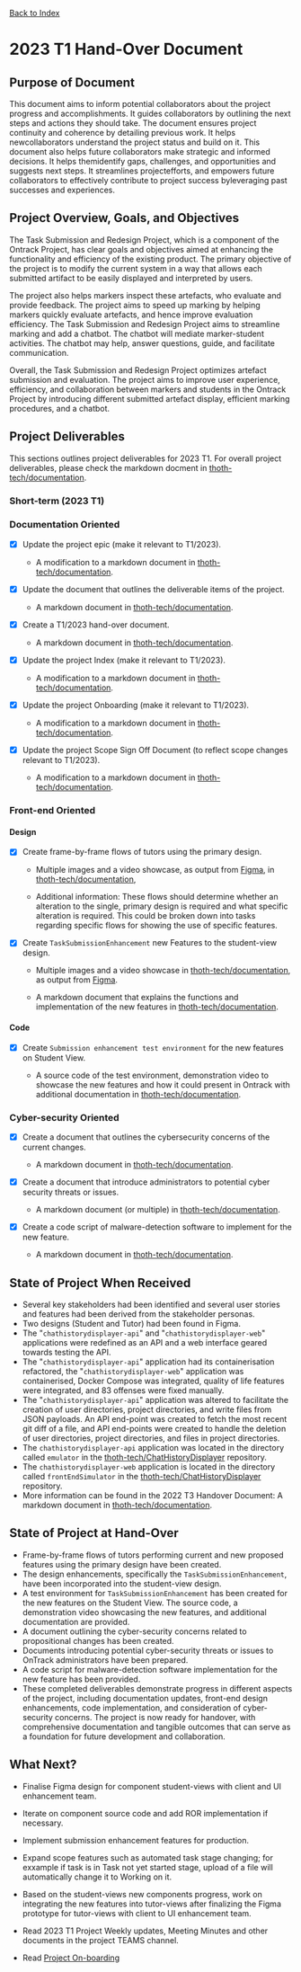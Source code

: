 [Back to Index](Index.md)

# 2023 T1 Hand-Over Document

## Purpose of Document

This document aims to inform potential collaborators about the project progress and accomplishments.
It guides collaborators by outlining the next steps and actions they should take. The document
ensures project continuity and coherence by detailing previous work. It helps newcollaborators
understand the project status and build on it. This document also helps future collaborators make
strategic and informed decisions. It helps themidentify gaps, challenges, and opportunities and
suggests next steps. It streamlines projectefforts, and empowers future collaborators to effectively
contribute to project success byleveraging past successes and experiences.

## Project Overview, Goals, and Objectives

The Task Submission and Redesign Project, which is a component of the Ontrack Project, has clear
goals and objectives aimed at enhancing the functionality and efficiency of the existing product.
The primary objective of the project is to modify the current system in a way that allows each
submitted artifact to be easily displayed and interpreted by users.

The project also helps markers inspect these artefacts, who evaluate and provide feedback. The
project aims to speed up marking by helping markers quickly evaluate artefacts, and hence improve
evaluation efficiency. The Task Submission and Redesign Project aims to streamline marking and add a
chatbot. The chatbot will mediate marker-student activities. The chatbot may help, answer questions,
guide, and facilitate communication.

Overall, the Task Submission and Redesign Project optimizes artefact submission and evaluation. The
project aims to improve user experience, efficiency, and collaboration between markers and students
in the Ontrack Project by introducing different submitted artefact display, efficient marking
procedures, and a chatbot.

## Project Deliverables

This sections outlines project deliverables for 2023 T1. For overall project deliverables, please
check the markdown docment in
[thoth-tech/documentation](https://github.com/thoth-tech/documentation/blob/main/docs/OnTrack/Task%20Submission%20%26%20Redesign/Deliverables.md).

### Short-term (2023 T1)

### Documentation Oriented

- [x] Update the project epic (make it relevant to T1/2023).

  - A modification to a markdown document in
    [thoth-tech/documentation](https://github.com/thoth-tech/documentation/tree/main/docs/OnTrack/Task%20Submission%20%26%20Redesign).

- [x] Update the document that outlines the deliverable items of the project.

  - A markdown document in
    [thoth-tech/documentation](https://github.com/thoth-tech/documentation/blob/main/docs/OnTrack/Task%20Submission%20%26%20Redesign/Deliverables.md).

- [x] Create a T1/2023 hand-over document.

  - A markdown document in
    [thoth-tech/documentation](https://github.com/thoth-tech/documentation/tree/main/docs/OnTrack/Task%20Submission%20%26%20Redesign).

- [x] Update the project Index (make it relevant to T1/2023).

  - A modification to a markdown document in
    [thoth-tech/documentation](https://github.com/thoth-tech/documentation/tree/main/docs/OnTrack/Task%20Submission%20%26%20Redesign).

- [x] Update the project Onboarding (make it relevant to T1/2023).

  - A modification to a markdown document in
    [thoth-tech/documentation](https://github.com/thoth-tech/documentation/tree/main/docs/OnTrack/Task%20Submission%20%26%20Redesign).

- [x] Update the project Scope Sign Off Document (to reflect scope changes relevant to T1/2023).

  - A modification to a markdown document in
    [thoth-tech/documentation](https://github.com/thoth-tech/documentation/tree/main/docs/OnTrack/Task%20Submission%20%26%20Redesign).

### Front-end Oriented

#### Design

- [x] Create frame-by-frame flows of tutors using the primary design.

  - Multiple images and a video showcase, as output from [Figma](https://www.figma.com/), in
    [thoth-tech/documentation](https://github.com/thoth-tech/documentation/tree/main/docs/OnTrack/Task%20Submission%20%26%20Redesign/design_images),

  - Additional information: These flows should determine whether an alteration to the single,
    primary design is required and what specific alteration is required. This could be broken down
    into tasks regarding specific flows for showing the use of specific features.

- [x] Create `TaskSubmissionEnhancement` new Features to the student-view design.

  - Multiple images and a video showcase in
    [thoth-tech/documentation](https://github.com/thoth-tech/documentation/tree/main/docs/OnTrack/Task%20Submission%20%26%20Redesign/design_images),
    as output from [Figma](https://www.figma.com/).

  - A markdown document that explains the functions and implementation of the new features in
    [thoth-tech/documentation](https://github.com/thoth-tech/documentation/tree/main/docs/OnTrack/Task%20Submission%20%26%20Redesign).

#### Code

- [x] Create `Submission enhancement test environment` for the new features on Student View.

  - A source code of the test environment, demonstration video to showcase the new features and how
    it could present in Ontrack with additional documentation in
    [thoth-tech/documentation](https://github.com/thoth-tech/documentation/tree/main/docs/OnTrack/Task%20Submission%20%26%20Redesign).

### Cyber-security Oriented

- [x] Create a document that outlines the cybersecurity concerns of the current changes.

  - A markdown document in
    [thoth-tech/documentation](https://github.com/thoth-tech/documentation/tree/main/docs/OnTrack/Task%20Submission%20%26%20Redesign).

- [x] Create a document that introduce administrators to potential cyber security threats or issues.

  - A markdown document (or multiple) in
    [thoth-tech/documentation](https://github.com/thoth-tech/documentation/tree/main/docs/OnTrack/Task%20Submission%20%26%20Redesign).

- [x] Create a code script of malware-detection software to implement for the new feature.

  - A markdown document in
    [thoth-tech/documentation](https://github.com/thoth-tech/documentation/tree/main/docs/OnTrack/Task%20Submission%20%26%20Redesign).

## State of Project When Received

- Several key stakeholders had been identified and several user stories and features had been
  derived from the stakeholder personas.
- Two designs (Student and Tutor) had been found in Figma.
- The "`chathistorydisplayer-api`" and "`chathistorydisplayer-web`" applications were redefined as
  an API and a web interface geared towards testing the API.
- The "`chathistorydisplayer-api`" application had its containerisation refactored, the
  "`chathistorydisplayer-web`" application was containerised, Docker Compose was integrated, quality
  of life features were integrated, and 83 offenses were fixed manually.
- The "`chathistorydisplayer-api`" application was altered to facilitate the creation of user
  directories, project directories, and write files from JSON payloads. An API end-point was created
  to fetch the most recent git diff of a file, and API end-points were created to handle the
  deletion of user directories, project directories, and files in project directories.
- The `chathistorydisplayer-api` application was located in the directory called `emulator` in the
  [thoth-tech/ChatHistoryDisplayer](https://github.com/thoth-tech/ChatHistoryDisplayer) repository.
- The `chathistorydisplayer-web` application is located in the directory called `frontEndSimulator`
  in the [thoth-tech/ChatHistoryDisplayer](https://github.com/thoth-tech/ChatHistoryDisplayer)
  repository.
- More information can be found in the 2022 T3 Handover Document: A markdown document in
  [thoth-tech/documentation](https://github.com/thoth-tech/documentation/tree/main/docs/OnTrack/Task%20Submission%20%26%20Redesign).

## State of Project at Hand-Over

- Frame-by-frame flows of tutors performing current and new proposed features using the primary
  design have been created.
- The design enhancements, specifically the `TaskSubmissionEnhancement`, have been incorporated into
  the student-view design.
- A test environment for `TaskSubmissionEnhancement` has been created for the new features on the
  Student View. The source code, a demonstration video showcasing the new features, and additional
  documentation are provided.
- A document outlining the cyber-security concerns related to propositional changes has been
  created.
- Documents introducing potential cyber-security threats or issues to OnTrack administrators have
  been prepared.
- A code script for malware-detection software implementation for the new feature has been provided.
- These completed deliverables demonstrate progress in different aspects of the project, including
  documentation updates, front-end design enhancements, code implementation, and consideration of
  cyber-security concerns. The project is now ready for handover, with comprehensive documentation
  and tangible outcomes that can serve as a foundation for future development and collaboration.

## What Next?

- Finalise Figma design for component student-views with client and UI enhancement team.
- Iterate on component source code and add ROR implementation if necessary.
- Implement submission enhancement features for production.
- Expand scope features such as automated task stage changing; for exxample if task is in Task not
  yet started stage, upload of a file will automatically change it to Working on it.
- Based on the student-views new components progress, work on integrating the new features into
  tutor-views after finalizing the Figma prototype for tutor-views with client to UI enhancement
  team.
- Read 2023 T1 Project Weekly updates, Meeting Minutes and other documents in the project TEAMS
  channel.

- Read [Project On-boarding](Project-On-Boarding.md)
